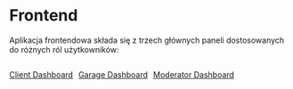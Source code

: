 # Frontend

Aplikacja frontendowa składa się z trzech głównych paneli dostosowanych do różnych ról użytkowników:


<div style="display: flex; gap: 10px; flex-wrap: wrap;">

<a href="../frontend-md/client-dashboard/" class="md-button md-button--primary">Client Dashboard</a>

<a href="../frontend-md/garage-dashboard/" class="md-button md-button--primary">Garage Dashboard</a>

<a href="../frontend-md/moderator-dashboard/" class="md-button md-button--primary">Moderator Dashboard</a>

</div>